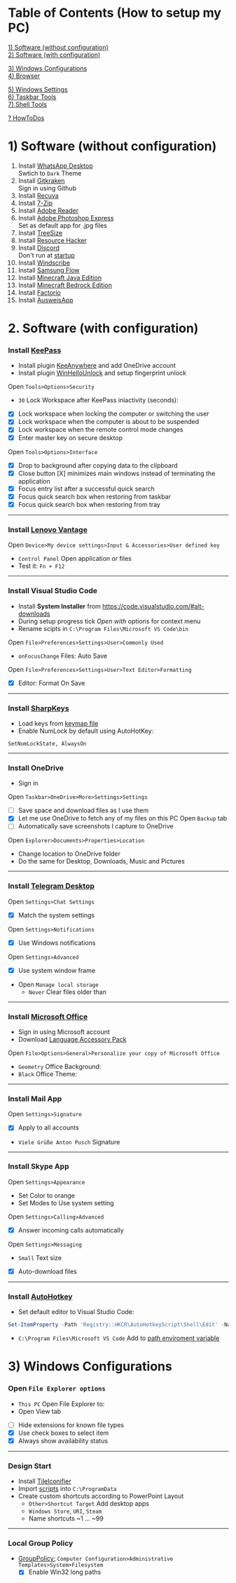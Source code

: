 # Table of Contents (How to setup my PC)

[1) Software (without configuration)](#1-Software-without-configuration)  
[2) Software (with configuration)](#2-Software-with-configuration)  

[3) Windows Configurations](#3-Windows-Configurations)  
[4) Browser](browser-computer.md)  

[5) Windows Settings](windows-settings.md)  
[6) Taskbar Tools](taskbar-tools/taskbar-tools.md)  
[7) Shell Tools](shell-tools/)

[? HowToDos](how-to-dos.md)






# 1) Software (without configuration)

1. Install [WhatsApp Desktop](https://www.microsoft.com/de-de/p/whatsapp-desktop/9nksqgp7f2nh?activetab=pivot:overviewtab) <br>
Swtich to `Dark` Theme
1. Install [Gitkraken](https://www.gitkraken.com/download/windows64) <br>
Sign in using Github
1. Install [Recuva](https://www.ccleaner.com/recuva/download)
1. Install [7-Zip](https://www.7-zip.org/)
1. Install [Adobe Reader](https://get.adobe.com/reader/)
1. Install [Adobe Photoshop Express](https://www.microsoft.com/de-de/p/adobe-photoshop-express-image-editor-adjustments-filters-effects-borders/9wzdncrfj27n?activetab=pivot:overviewtab) <br>
Set as default app for .jpg files
1. Install [TreeSize](https://www.microsoft.com/de-de/p/treesize-free/9nblggh40881?activetab=pivot:overviewtab)
1. Install [Resource Hacker](http://www.angusj.com/resourcehacker/#download)
1. Install [Discord](https://discord.com/new) <br>
Don't run at [startup](how-to-dos.md#edit-startup-apps)
1. Install [Windscribe](https://windscribe.com/download)
1. Install [Samsung Flow](https://www.microsoft.com/de-de/p/samsung-flow/9nblggh5gb0m?rtc=1&wa=wsignin1.0&activetab=pivot:overviewtab)
1. Install [Minecraft Java Edition](https://www.minecraft.net/en-us/download/)
1. Install [Minecraft Bedrock Edition](https://www.microsoft.com/de-de/p/minecraft-for-windows-10/9nblggh2jhxj)
1. Install [Factorio](https://factorio.com/download)
1. Install [AusweisApp](https://www.ausweisapp.bund.de/download/windows-und-mac/)





# 2. Software (with configuration)

### Install [KeePass](https://keepass.info/download.html)
- Install plugin [KeeAnywhere](https://github.com/Kyrodan/KeeAnywhere/releases) and add OneDrive account
- Install plugin [WinHelloUnlock](https://github.com/Angelelz/WinHelloUnlock/releases) and setup fingerprint unlock

Open `Tools>Options>Security`
- `30` Lock Workspace after KeePass iniactivity (seconds):
- [x] Lock workspace when locking the computer or switching the user
- [x] Lock workspace when the computer is about to be suspended
- [x] Lock workspace when the remote control mode changes
- [x] Enter master key on secure desktop

Open `Tools>Options>Interface`
- [x] Drop to background after copying data to the clipboard
- [x] Close button [X] minimizes main windows instead of terminating the application
- [x] Focus entry list after a successful quick search
- [x] Focus quick search box when restoring from taskbar
- [x] Focus quick search box when restoring from tray
___
### Install [Lenovo Vantage](https://www.microsoft.com/de-de/p/lenovo-vantage/9wzdncrfj4mv?activetab=pivot:overviewtab) <br>
Open `Device>My device settings>Input & Accessories>User defined key`
- `Control Panel` Open application or files
- Test it: `Fn + F12`
___
### Install Visual Studio Code
- Install **System Installer** from https://code.visualstudio.com/#alt-downloads
- During setup progress tick _Open with_ options for context menu
- Rename scipts in `C:\Program Files\Microsoft VS Code\bin`

Open `File>Preferences>Settings>User>Commonly Used`
- ``onFocusChange`` Files: Auto Save

Open `File>Preferences>Settings>User>Text Editor>Formatting`
- [x] Editor: Format On Save
___

### Install [SharpKeys](https://github.com/randyrants/sharpkeys/releases)
- Load keys from [keymap file](configs/SharpKeys-keymaps.skl)
- Enable NumLock by default using AutoHotKey:
```ahk
SetNumLockState, AlwaysOn
```
___

### Install OneDrive
- Sign in

Open `Taskbar>OneDrive>More>Settings>Settings`
- [ ] Save space and download files as I use them
- [x] Let me use OneDrive to fetch any of my f‌iles on this PC
 Open `Backup` tab
- [ ] Automatically save screenshots I capture to OneDrive

Open `Explorer>Documents>Properties>Location`
- Change location to OneDrive folder
- Do the same for Desktop, Downloads, Music and Pictures
___
### Install [Telegram Desktop](https://www.microsoft.com/de-de/p/telegram-desktop/9nztwsqntd0s?activetab=pivot:overviewtab)

Open `Settings>Chat Settings`
- [x] Match the system settings

Open `Settings>Notifications`
- [x] Use Windows notifications

Open `Settings>Advanced`
- [x] Use system window frame
- Open `Manage local storage`
    - `Never` Clear files older than
___


### Install [Microsoft Office](https://account.microsoft.com/services/office/install)

- Sign in using Microsoft account
- Download [Language Accessory Pack](https://support.office.com/en-us/article/language-accessory-pack-for-office-82ee1236-0f9a-45ee-9c72-05b026ee809f?ui=en-US&rs=en-US&ad=US)

Open `File>Options>General>Personalize your copy of Microsoft Office`
- `Geometry` Off‌ice Background:
- `Black` Office Theme:
___

### Install Mail App
Open `Settings>Signature`
- [x] Apply to all accounts
- `Viele Grüße Anton Pusch` Signature
___

### Install Skype App

Open `Settings>Appearance`
- Set Color to orange
- Set Modes to Use system setting

Open `Settings>Calling>Advanced`
- [x] Answer incoming calls automatically

Open `Settings>Messaging`
- `Small` Text size
- [x] Auto-download f‌iles
___


### Install [AutoHotkey](https://www.autohotkey.com/)
- Set default editor to Visual Studio Code:
```powershell
Set-ItemProperty -Path 'Registry::HKCR\AutoHotkeyScript\Shell\Edit' -Name "Command" -Value 'code.exe %1'
```
- `C:\Program Files\Microsoft VS Code` Add to [path enviroment variable](how-to-dos.md#edit-path-enviroment-variable)






# 3) Windows Configurations

### Open `File Explorer options`
- `This PC` Open File Explorer to:
- Open View tab
- [ ] Hide extensions for known file types
- [x] Use check boxes to select item
- [x] Always show availability status
___
### Design Start
- Install [TileIconifier](https://github.com/Jonno12345/TileIconifier/releases)
- Import [scripts](configs/TileIconify-scripts.zip) into `C:\ProgramData`
- Create custom shortcuts according to PowerPoint Layout
    - `Other>Shortcut Target` Add desktop apps
    - `Windows Store`, `URI`, `Steam`
    - Name shortcuts ~1 ... ~99
___
### Local Group Policy
- [GroupPolicy:](how-to-dos.md#edit-local-group-policy) `Computer Configuration>Administrative Templates>System>Filesystem`
    - [x] Enable Win32 long paths 